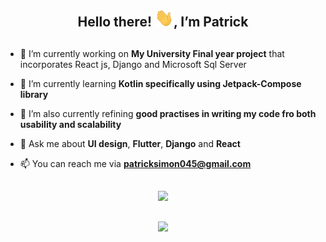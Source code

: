 <div align="center">
<h2> Hello there! <img src="https://github.com/ABSphreak/ABSphreak/blob/master/gifs/Hi.gif" width="30px">,  I’m Patrick </h2>
</div>

<h2 width="30px" height="50px"></h2>


- 🔭 I’m currently working on **My University Final year project** that incorporates React js, Django and Microsoft Sql Server

- 🌱 I’m currently learning **Kotlin specifically using Jetpack-Compose library**

- 🌱 I’m also currently refining **good practises in writing my code fro both usability and scalability**

- 💬 Ask me about **UI design**, **Flutter**, **Django** and **React**

- 📫 You can reach me via **patricksimon045@gmail.com**

<h2 width="30px" height="50px"></h2>

<div align="center">
  <img src='https://github-readme-stats.vercel.app/api?username=patrick-simon045&show_icons=true&theme=radical'/>
</div>

<h2 width="30px" height="50px"></h2>

<div align="center">
  <img src='https://github-readme-stats.vercel.app/api/top-langs/?username=patrick-simon045&layout=compact'/>
</div>


<!--
**patrick-simon045/patrick-simon045** is a ✨ _special_ ✨ repository because its `README.md` (this file) appears on your GitHub profile.

Here are some ideas to get you started:

- 🔭 I’m currently working on ...
- 🌱 I’m currently learning ...
- 👯 I’m looking to collaborate on ...
- 🤔 I’m looking for help with ...
- 💬 Ask me about ...
- 📫 How to reach me: ...
- 😄 Pronouns: ...
- ⚡ Fun fact: ...
-->


